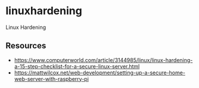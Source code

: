 # linuxhardening
Linux Hardening









## Resources
- https://www.computerworld.com/article/3144985/linux/linux-hardening-a-15-step-checklist-for-a-secure-linux-server.html
- https://mattwilcox.net/web-development/setting-up-a-secure-home-web-server-with-raspberry-pi

